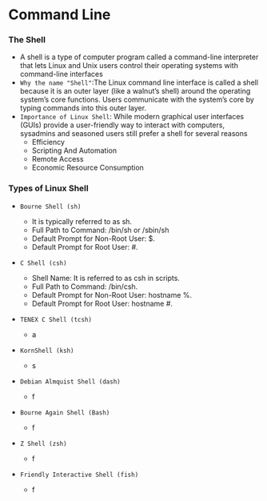 # Command Line

### The Shell

- A shell is a type of computer program called a command-line interpreter that lets Linux and Unix users control their operating systems with command-line interfaces
- `Why the name "Shell"`:The Linux command line interface is called a shell because it is an outer layer (like a walnut’s shell) around the operating system’s core functions. Users communicate with the system’s core by typing commands into this outer layer.
- `Importance of Linux Shell`: While modern graphical user interfaces (GUIs) provide a user-friendly way to interact with computers, sysadmins and seasoned users still prefer a shell for several reasons
  - Efficiency
  - Scripting And Automation
  - Remote Access
  - Economic Resource Consumption

### Types of Linux Shell

- `Bourne Shell (sh)`
  - It is typically referred to as sh.
  - Full Path to Command: /bin/sh or /sbin/sh
  - Default Prompt for Non-Root User: $.
  - Default Prompt for Root User: #.

- `C Shell (csh)`
  - Shell Name: It is referred to as csh in scripts.
  - Full Path to Command: /bin/csh.
  - Default Prompt for Non-Root User: hostname %.
  - Default Prompt for Root User: hostname #.

- `TENEX C Shell (tcsh)`
  - a

- `KornShell (ksh)`
  - s

- `Debian Almquist Shell (dash)`
  - f

- `Bourne Again Shell (Bash)`
  - f

- `Z Shell (zsh)`
  - f

- `Friendly Interactive Shell (fish)`
  - f
